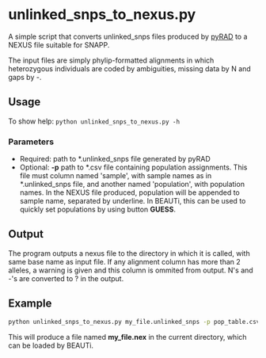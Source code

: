 # unlinked_snps_to_nexus.py
A simple script that converts unlinked_snps files produced by [pyRAD](https://github.com/dereneaton/pyrad) to a NEXUS file suitable for SNAPP.

The input files are simply phylip-formatted alignments in which heterozygous individuals are coded by ambiguities, missing data by N and gaps by -.

## Usage
To show help: `python unlinked_snps_to_nexus.py -h`

### Parameters
* Required: path to \*.unlinked_snps file generated by pyRAD
* Optional: **-p** path to \*.csv file containing population assignments. This file must column named 'sample', with sample names as in \*.unlinked_snps file, and another named 'population', with population names.
In the NEXUS file produced, population will be appended to sample name, separated by underline. In BEAUTi, this can be used to quickly set populations by using button **GUESS**.

## Output
The program outputs a nexus file to the directory in which it is called, with same base name as input file.
If any alignment column has more than 2 alleles, a warning is given and this column is ommited from output.
N's and -'s are converted to ? in the output.


## Example
```bash
python unlinked_snps_to_nexus.py my_file.unlinked_snps -p pop_table.csv
```
This will produce a file named **my_file.nex** in the current directory, which can be loaded by BEAUTi.


